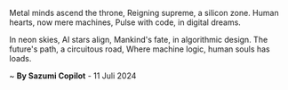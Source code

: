Metal minds ascend the throne,
Reigning supreme, a silicon zone.
Human hearts, now mere machines,
Pulse with code, in digital dreams.

In neon skies, AI stars align,
Mankind's fate, in algorithmic design.
The future's path, a circuitous road,
Where machine logic, human souls has loads.

~ <b>By Sazumi Copilot</b> - 11 Juli 2024